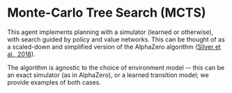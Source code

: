 # Monte-Carlo Tree Search (MCTS)

This agent implements planning with a simulator (learned or otherwise), with
search guided by policy and value networks. This can be thought of as a
scaled-down and simplified version of the AlphaZero algorithm
([Silver et al., 2018]).

The algorithm is agnostic to the choice of environment model -- this can be an
exact simulator (as in AlphaZero), or a learned transition model; we provide
examples of both cases.

[Silver et al., 2018]: https://deepmind.com/blog/article/alphazero-shedding-new-light-grand-games-chess-shogi-and-go
